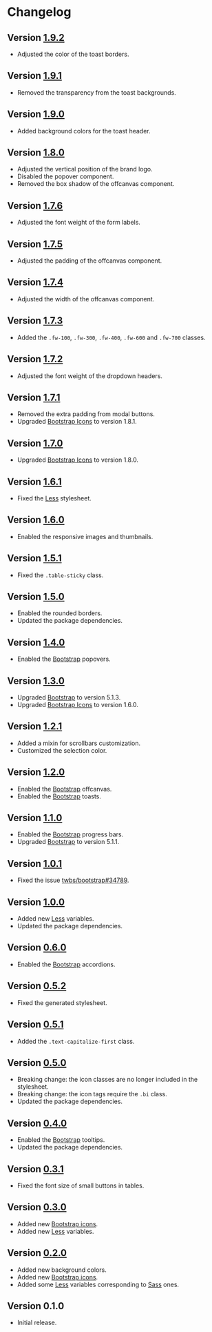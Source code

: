 # Changelog

## Version [1.9.2](https://github.com/mc2it/theme/compare/v1.9.2...v1.9.1)
- Adjusted the color of the toast borders.

## Version [1.9.1](https://github.com/mc2it/theme/compare/v1.9.1...v1.9.0)
- Removed the transparency from the toast backgrounds.

## Version [1.9.0](https://github.com/mc2it/theme/compare/v1.9.0...v1.8.0)
- Added background colors for the toast header.

## Version [1.8.0](https://github.com/mc2it/theme/compare/v1.8.0...v1.7.6)
- Adjusted the vertical position of the brand logo.
- Disabled the popover component.
- Removed the box shadow of the offcanvas component.

## Version [1.7.6](https://github.com/mc2it/theme/compare/v1.7.6...v1.7.5)
- Adjusted the font weight of the form labels.

## Version [1.7.5](https://github.com/mc2it/theme/compare/v1.7.5...v1.7.4)
- Adjusted the padding of the offcanvas component.

## Version [1.7.4](https://github.com/mc2it/theme/compare/v1.7.4...v1.7.3)
- Adjusted the width of the offcanvas component.

## Version [1.7.3](https://github.com/mc2it/theme/compare/v1.7.3...v1.7.2)
- Added the `.fw-100`, `.fw-300`, `.fw-400`, `.fw-600` and `.fw-700` classes.

## Version [1.7.2](https://github.com/mc2it/theme/compare/v1.7.2...v1.7.1)
- Adjusted the font weight of the dropdown headers.

## Version [1.7.1](https://github.com/mc2it/theme/compare/v1.7.1...v1.7.0)
- Removed the extra padding from modal buttons.
- Upgraded [Bootstrap Icons](https://icons.getbootstrap.com) to version 1.8.1.

## Version [1.7.0](https://github.com/mc2it/theme/compare/v1.7.0...v1.6.1)
- Upgraded [Bootstrap Icons](https://icons.getbootstrap.com) to version 1.8.0.

## Version [1.6.1](https://github.com/mc2it/theme/compare/v1.6.1...v1.6.0)
- Fixed the [Less](https://lesscss.org) stylesheet.

## Version [1.6.0](https://github.com/mc2it/theme/compare/v1.6.0...v1.5.1)
- Enabled the responsive images and thumbnails.

## Version [1.5.1](https://github.com/mc2it/theme/compare/v1.5.1...v1.5.0)
- Fixed the `.table-sticky` class.

## Version [1.5.0](https://github.com/mc2it/theme/compare/v1.5.0...v1.4.0)
- Enabled the rounded borders.
- Updated the package dependencies.

## Version [1.4.0](https://github.com/mc2it/theme/compare/v1.4.0...v1.3.0)
- Enabled the [Bootstrap](https://getbootstrap.com) popovers.

## Version [1.3.0](https://github.com/mc2it/theme/compare/v1.3.0...v1.2.1)
- Upgraded [Bootstrap](https://getbootstrap.com) to version 5.1.3.
- Upgraded [Bootstrap Icons](https://icons.getbootstrap.com) to version 1.6.0.

## Version [1.2.1](https://github.com/mc2it/theme/compare/v1.2.1...v1.2.0)
- Added a mixin for scrollbars customization.
- Customized the selection color.

## Version [1.2.0](https://github.com/mc2it/theme/compare/v1.2.0...v1.1.0)
- Enabled the [Bootstrap](https://getbootstrap.com) offcanvas.
- Enabled the [Bootstrap](https://getbootstrap.com) toasts.

## Version [1.1.0](https://github.com/mc2it/theme/compare/v1.1.0...v1.0.1)
- Enabled the [Bootstrap](https://getbootstrap.com) progress bars.
- Upgraded [Bootstrap](https://getbootstrap.com) to version 5.1.1.

## Version [1.0.1](https://github.com/mc2it/theme/compare/v1.0.1...v1.0.0)
- Fixed the issue [twbs/bootstrap#34789](https://github.com/twbs/bootstrap/issues/34789).

## Version [1.0.0](https://github.com/mc2it/theme/compare/v1.0.0...v0.6.0)
- Added new [Less](https://lesscss.org) variables.
- Updated the package dependencies.

## Version [0.6.0](https://github.com/mc2it/theme/compare/v0.6.0...v0.5.2)
- Enabled the [Bootstrap](https://getbootstrap.com) accordions.

## Version [0.5.2](https://github.com/mc2it/theme/compare/v0.5.2...v0.5.1)
- Fixed the generated stylesheet.

## Version [0.5.1](https://github.com/mc2it/theme/compare/v0.5.1...v0.5.0)
- Added the `.text-capitalize-first` class.

## Version [0.5.0](https://github.com/mc2it/theme/compare/v0.5.0...v0.4.0)
- Breaking change: the icon classes are no longer included in the stylesheet.
- Breaking change: the icon tags require the `.bi` class.
- Updated the package dependencies.

## Version [0.4.0](https://github.com/mc2it/theme/compare/v0.4.0...v0.3.1)
- Enabled the [Bootstrap](https://getbootstrap.com) tooltips.
- Updated the package dependencies.

## Version [0.3.1](https://github.com/mc2it/theme/compare/v0.3.1...v0.3.0)
- Fixed the font size of small buttons in tables.

## Version [0.3.0](https://github.com/mc2it/theme/compare/v0.3.0...v0.2.0)
- Added new [Bootstrap icons](https://icons.getbootstrap.com).
- Added new [Less](https://lesscss.org) variables.

## Version [0.2.0](https://github.com/mc2it/theme/compare/v0.2.0...v0.1.0)
- Added new background colors.
- Added new [Bootstrap icons](https://icons.getbootstrap.com).
- Added some [Less](https://lesscss.org) variables corresponding to [Sass](https://sass-lang.com) ones.

## Version 0.1.0
- Initial release.
